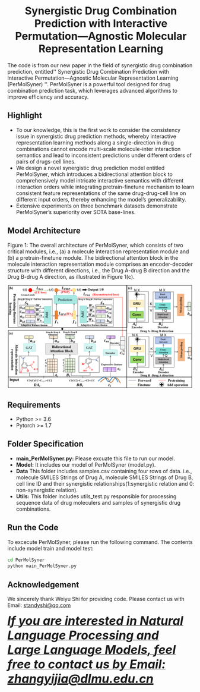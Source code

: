<h1 align="center">Synergistic Drug Combination Prediction with Interactive Permutation—Agnostic Molecular Representation Learning</h1>

The code is from our new paper in the field of synergistic drug combination prediction, entitled'' Synergistic Drug Combination Prediction with Interactive
Permutation—Agnostic Molecular Representation Learning (PerMolSyner) ''. PerMolSyner is a powerful tool designed for drug combination prediction task, which leverages advanced algorithms to improve efficiency and accuracy.
## Highlight
-  To our knowledge, this is the first work to consider the consistency issue in synergistic drug prediction methods, whereby interactive representation learning methods along a single-direction in drug combinations cannot encode multi-scale molecule-inter interaction semantics and lead to inconsistent predictions under different orders of pairs of drugs-cell lines.
 -  We design a novel synergistic drug prediction model entitled PerMolSyner, which introduces a bidirectional attention block to comprehensively model intricate interactive semantics with different interaction orders while integrating pretrain-finetune mechanism to learn consistent feature representations of the same drug-drug-cell line on different input orders, thereby enhancing the model’s generalizability.
 - Extensive experiments on three benchmark datasets demonstrate PerMolSyner’s superiority over SOTA base-lines.
## Model Architecture
Figure 1: The overall architecture of PerMolSyner, which consists of two critical modules, i.e., (a) a molecule interaction representation module and (b) a pretrain-finetune module. The bidirectional attention block in the molecule interaction representation module comprises an encoder-decoder structure with different directions, i.e., the Drug A-drug B direction and the Drug B-drug A direction, as illustrated in Figure 1(c).

![image](https://github.com/AlexCostra/PerMolSyner/blob/main/Utils/Fig1.png)

## Requirements
- Python >= 3.6
- Pytorch >= 1.7

## Folder Specification

- **main_PerMolSyner.py:** Please excuate this file to run our model.
- **Model:** It includes our model of PerMolSyner (model.py).
- **Data** This folder includes samples.csv containing four rows of data. i.e., molecule SMILES Strings of Drug A, molecule SMILES Strings of Drug B, cell line ID and their synergistic relationships(1:synergistic relation and 0: non-synergistic relation).
- **Utils:**  This folder includes utils_test.py responsible for processing sequence data of drug moleculers and samples of synergistic drug combinations.
## Run the Code
  To excecute PerMolSyner, please run the following command. The contents include model train and model test:

```bash
cd PerMolSyner
python main_PerMolSyner.py
``` 
## Acknowledgement
We sincerely thank Weiyu Shi for providing code. Please contact us with Email: standyshi@qq.com
<u><p><b><i><font size="6">If you are interested in Natural Language Processing and Large Language Models, feel free to contact us by Email: zhangyijia@dlmu.edu.cn </font></i></b></p>

